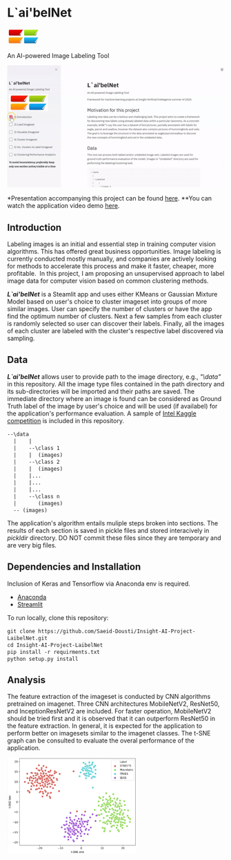 # L`ai'belNet 

<p align="left">  <img src="config\logo.jpg" width="75" height="38"> </p>

An AI-powered Image Labeling Tool

<p align="left">
  <img src="config\LaibelNet.gif">
</p>

*Presentation accompanying this project can be found [here](https://docs.google.com/presentation/d/e/2PACX-1vQN673DnLNkzx0vkuFhmstOFfeqxI_0uv_7NMElC8WDfKQI1X61qqYLGZY_sQ5k3mxDe67u5fVKYIFW/pub?start=false&loop=false&delayms=3000).
**You can watch the application video demo [here](https://www.youtube.com/watch?v=TNdMeh0DcHQ).

## Introduction
Labeling images is an initial and essential step in training computer vision algorithms.  This has offered great business opportunities. Image labeling is currently conducted mostly manually, and companies are actively looking for methods to accelerate this process and make it faster, cheaper, more profitable. 
In this project, I am proposing an unsupervised approach to label image data for computer vision based on common clustering methods.

**_L`ai'belNet_** is a Steamlit app and uses either KMeans or Gaussian Mixture Model based on user's choice to cluster imageset into groups of more similar images. User can specify the number of clusters or have the app find the optimum number of clusters. Next a few samples from each cluster is randomly selected so user can discover their labels. Finally, all the images of each cluster are labeled with the cluster's respective label discovered via sampling. 

## Data
**_L`ai'belNet_** allows user to provide path to the image directory, e.g., _"\data"_ in this repository. All the image type files contained in the path directory and its sub-directories will be imported and their paths are saved. The immediate directory where an image is found can be considered as Ground Truth label of the image by user's choice and will be used (if availabel) for the application's performance evaluation. A sample of [Intel Kaggle competition](https://www.kaggle.com/puneet6060/intel-image-classification) is included in this repository.

```
--\data
  |    |  
  |    --\class 1
  |    |  (images)
  |    --\class 2
  |    |  (images)
  |    |... 
  |    |...  
  |    |...  
  |    --\class n
  |       (images)
  -- (images)
```

The application's algorithm entails muliple steps broken into sections. The results of each section is saved in pickle files and stored  interacively in *pickldir* directory. DO NOT commit these files since they are temporary and are very big files.

## Dependencies and Installation

Inclusion of Keras and Tensorflow via Anaconda env is required.

- [Anaconda](https://docs.anaconda.com/anaconda/install/) 
- [Streamlit](streamlit.io)

To run locally, clone this repository:
```
git clone https://github.com/Saeid-Dousti/Insight-AI-Project-LaibelNet.git
cd Insight-AI-Project-LaibelNet
pip install -r requirments.txt
python setup.py install
```

## Analysis

The feature extraction of the imageset is conducted by CNN algorithms pretrained on imagenet. Three CNN architectures MobileNetV2, ResNet50, and InceptionResNetV2 are included. For faster operation, MobileNetV2 should be tried first and it is observed that it can outperform ResNet50 in the feature extraction. In general, it is expected for the application to perform better on imagesets similar to the imagenet classes. The t-SNE graph can be consulted to evaluate the overal performance of the application.  

<p align="left">
  <img src="config\t_SNE.jpg" width="300" >
</p>
